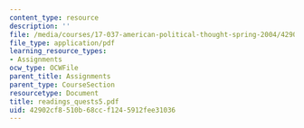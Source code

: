 ```yaml
---
content_type: resource
description: ''
file: /media/courses/17-037-american-political-thought-spring-2004/42902cf8510b68ccf1245912fee31036_readings_quests5.pdf
file_type: application/pdf
learning_resource_types:
- Assignments
ocw_type: OCWFile
parent_title: Assignments
parent_type: CourseSection
resourcetype: Document
title: readings_quests5.pdf
uid: 42902cf8-510b-68cc-f124-5912fee31036
---
```

